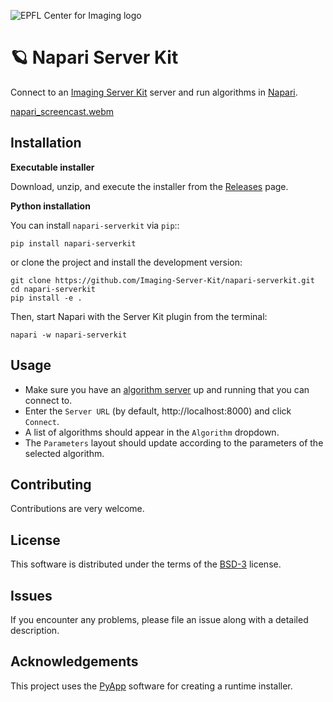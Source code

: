 ![EPFL Center for Imaging logo](https://imaging.epfl.ch/resources/logo-for-gitlab.svg)
# 🪐 Napari Server Kit

Connect to an [Imaging Server Kit](https://github.com/Imaging-Server-Kit/imaging-server-kit) server and run algorithms in [Napari](https://napari.org/stable/).

[napari_screencast.webm](https://github.com/user-attachments/assets/4c1e3e0d-0623-4fe4-a9dd-c9d1e5e68844)

## Installation

**Executable installer**

Download, unzip, and execute the installer from the [Releases](https://github.com/Imaging-Server-Kit/napari-serverkit/releases) page.

**Python installation**

You can install `napari-serverkit` via `pip`::

```
pip install napari-serverkit
```

or clone the project and install the development version:

```
git clone https://github.com/Imaging-Server-Kit/napari-serverkit.git
cd napari-serverkit
pip install -e .
```

Then, start Napari with the Server Kit plugin from the terminal:

```
napari -w napari-serverkit
```

## Usage

- Make sure you have an [algorithm server](https://github.com/Imaging-Server-Kit/imaging-server-kit) up and running that you can connect to.
- Enter the `Server URL` (by default, http://localhost:8000) and click `Connect`.
- A list of algorithms should appear in the `Algorithm` dropdown.
- The `Parameters` layout should update according to the parameters of the selected algorithm.

## Contributing

Contributions are very welcome.

## License

This software is distributed under the terms of the [BSD-3](http://opensource.org/licenses/BSD-3-Clause) license.

## Issues

If you encounter any problems, please file an issue along with a detailed description.

## Acknowledgements

This project uses the [PyApp](https://github.com/ofek/pyapp) software for creating a runtime installer.
